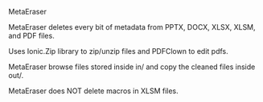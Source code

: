 MetaEraser

MetaEraser deletes every bit of metadata from PPTX, DOCX, XLSX, XLSM, and PDF files.

Uses Ionic.Zip library to zip/unzip files and PDFClown to edit pdfs.

MetaEraser browse files stored inside in/ and copy the cleaned files inside out/.

MetaEraser does NOT delete macros in XLSM files.